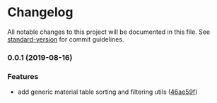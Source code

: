 # Changelog

All notable changes to this project will be documented in this file. See [standard-version](https://github.com/conventional-changelog/standard-version) for commit guidelines.

### 0.0.1 (2019-08-16)


### Features

* add generic material table sorting and filtering utils ([46ae59f](https://github.com/dirkluijk/generic-material-tables/commit/46ae59f))
